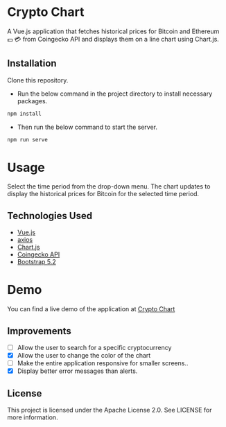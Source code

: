 # Crypto Chart
A Vue.js application that fetches historical prices for Bitcoin and Ethereum :dollar: :credit_card: from Coingecko API and displays them on a line chart using Chart.js.

## Installation
Clone this repository.

* Run the below command in the project directory to install necessary packages.
```javascript
npm install
```
* Then run the below command to start the server.
```javascript
npm run serve
```

# Usage
Select the time period from the drop-down menu.
The chart updates to display the historical prices for Bitcoin for the selected time period.

## Technologies Used
* [Vue.js](https://vuejs.org/)
* [axios](https://github.com/axios/axios)
* [Chart.js](https://www.chartjs.org/)
* [Coingecko API](https://www.coingecko.com/en/api/documentation)
* [Bootstrap 5.2](https://getbootstrap.com/docs/5.2/getting-started/introduction/)

# Demo
You can find a live demo of the application at [Crypto Chart](https://exquisite-bavarois-73d29d.netlify.app/)



## Improvements
- [ ] Allow the user to search for a specific cryptocurrency
- [X] Allow the user to change the color of the chart
- [ ] Make the entire application responsive for smaller screens..
- [X] Display better error messages than alerts.

## License
This project is licensed under the Apache License 2.0. See LICENSE for more information.